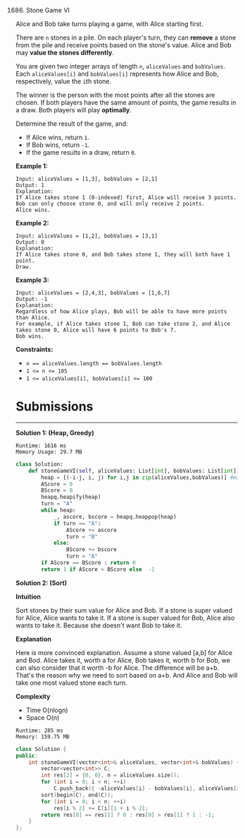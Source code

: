 1686. Stone Game VI

Alice and Bob take turns playing a game, with Alice starting first.

There are `n` stones in a pile. On each player's turn, they can **remove** a stone from the pile and receive points based on the stone's value. Alice and Bob may **value the stones differently**.

You are given two integer arrays of length `n`, `aliceValues` and `bobValues`. Each `aliceValues[i]` and `bobValues[i]` represents how Alice and Bob, respectively, value the `i`th stone.

The winner is the person with the most points after all the stones are chosen. If both players have the same amount of points, the game results in a draw. Both players will play **optimally**.

Determine the result of the game, and:

* If Alice wins, return `1`.
* If Bob wins, return `-1`.
* If the game results in a draw, return `0`.
 

**Example 1:**
```
Input: aliceValues = [1,3], bobValues = [2,1]
Output: 1
Explanation:
If Alice takes stone 1 (0-indexed) first, Alice will receive 3 points.
Bob can only choose stone 0, and will only receive 2 points.
Alice wins.
```

**Example 2:**
```
Input: aliceValues = [1,2], bobValues = [3,1]
Output: 0
Explanation:
If Alice takes stone 0, and Bob takes stone 1, they will both have 1 point.
Draw.
```

**Example 3:**
```
Input: aliceValues = [2,4,3], bobValues = [1,6,7]
Output: -1
Explanation:
Regardless of how Alice plays, Bob will be able to have more points than Alice.
For example, if Alice takes stone 1, Bob can take stone 2, and Alice takes stone 0, Alice will have 6 points to Bob's 7.
Bob wins.
```

**Constraints:**

* `n == aliceValues.length == bobValues.length`
* `1 <= n <= 105`
* `1 <= aliceValues[i], bobValues[i] <= 100`

# Submissions
---
**Solution 1: (Heap, Greedy)**
```
Runtime: 1616 ms
Memory Usage: 29.7 MB
```
```python
class Solution:
    def stoneGameVI(self, aliceValues: List[int], bobValues: List[int]) -> int:
        heap = [(-i-j, i, j) for i,j in zip(aliceValues,bobValues)] #max heap
        AScore = 0
        BScore = 0
        heapq.heapify(heap)
        turn = "A"
        while heap:
            _, ascore, bscore = heapq.heappop(heap)
            if turn == "A":
                AScore += ascore
                turn = "B"
            else:
                BScore += bscore
                turn = "A"
        if AScore == BScore : return 0
        return 1 if AScore > BScore else  -1
```

**Solution 2: (Sort)**

__Intuition__

Sort stones by their sum value for Alice and Bob.
If a stone is super valued for Alice, Alice wants to take it.
If a stone is super valued for Bob, Alice also wants to take it.
Because she doesn't want Bob to take it.


__Explanation__

Here is more convinced explanation.
Assume a stone valued [a,b] for Alice and Bod.
Alice takes it, worth a for Alice,
Bob takes it, worth b for Bob,
we can also consider that it worth -b for Alice.
The difference will be a+b.
That's the reason why we need to sort based on a+b.
And Alice and Bob will take one most valued stone each turn.


__Complexity__

* Time O(nlogn)
* Space O(n)

```
Runtime: 285 ms
Memory: 159.75 MB
```
```c++
class Solution {
public:
    int stoneGameVI(vector<int>& aliceValues, vector<int>& bobValues) {
        vector<vector<int>> C;
        int res[2] = {0, 0}, n = aliceValues.size();
        for (int i = 0; i < n; ++i)
            C.push_back({ -aliceValues[i] - bobValues[i], aliceValues[i], bobValues[i]});
        sort(begin(C), end(C));
        for (int i = 0; i < n; ++i)
            res[i % 2] += C[i][1 + i % 2];
        return res[0] == res[1] ? 0 : res[0] > res[1] ? 1 : -1;
    }
};
```
